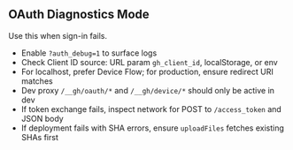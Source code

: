 ## OAuth Diagnostics Mode

Use this when sign-in fails.

- Enable `?auth_debug=1` to surface logs
- Check Client ID source: URL param `gh_client_id`, localStorage, or env
- For localhost, prefer Device Flow; for production, ensure redirect URI matches
- Dev proxy `/__gh/oauth/*` and `/__gh/device/*` should only be active in dev
- If token exchange fails, inspect network for POST to `/access_token` and JSON body
- If deployment fails with SHA errors, ensure `uploadFiles` fetches existing SHAs first
